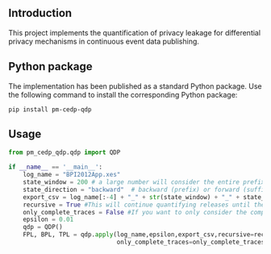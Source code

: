 ## Introduction
This project implements the quantification of privacy leakage for differential privacy mechanisms in continuous event data publishing.
## Python package
The implementation has been published as a standard Python package. Use the following command to install the corresponding Python package:

```shell
pip install pm-cedp-qdp
```

## Usage
```python
from pm_cedp_qdp.qdp import QDP

if __name__ == '__main__':
    log_name = "BPI2012App.xes"
    state_window = 200 # a large number will consider the entire prefix/suffix of traces
    state_direction = "backward"  # backward (prefix) or forward (suffix)
    export_csv = log_name[:-4] + "_" + str(state_window) + "_" + state_direction + ".csv"
    recursive = True #This will continue quantifying releases until there is no incomplete trace. Otherwise, only one release is quantified.
    only_complete_traces = False #If you want to only consider the complete traces for generating temporal correlations.
    epsilon = 0.01
    qdp = QDP()
    FPL, BPL, TPL = qdp.apply(log_name,epsilon,export_csv,recursive=recursive,
                              only_complete_traces=only_complete_traces, state_window = state_window, state_direction = state_direction)
```
